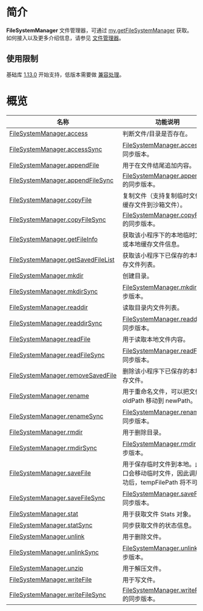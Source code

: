 
# 简介
**FileSystemManager** 文件管理器，可通过 [my.getFileSystemManager](https://opendocs.alipay.com/mini/0226oc) 获取。如何接入以及更多介绍信息，请参见 [文件管理器](https://opendocs.alipay.com/mini/introduce/022rw2)。

## 使用限制
基础库 [1.13.0](https://opendocs.alipay.com/mini/framework/lib) 开始支持，低版本需要做 [兼容处理](https://opendocs.alipay.com/mini/framework/compatibility)。

# 概览
| **名称** | **功能说明** |
| --- | --- |
| [FileSystemManager.access](https://opendocs.alipay.com/mini/0226oe) | 判断文件/目录是否存在。 |
| [FileSystemManager.accessSync](https://opendocs.alipay.com/mini/api/025027) | [FileSystemManager.access](https://opendocs.alipay.com/mini/api/0226oe) 的同步版本。 |
| [FileSystemManager.appendFile](https://opendocs.alipay.com/mini/api/0228qi) | 用于在文件结尾追加内容。 |
| [FileSystemManager.appendFileSync](https://opendocs.alipay.com/mini/api/025028) | [FileSystemManager.appendFile](https://opendocs.alipay.com/mini/api/0228qi) 的同步版本。 |
| [FileSystemManager.copyFile](https://opendocs.alipay.com/mini/api/0226of) | 复制文件（支持复制临时文件、缓存文件到沙箱文件）。 |
| [FileSystemManager.copyFileSync](https://opendocs.alipay.com/mini/api/024ytt) | [FileSystemManager.copyFile](https://opendocs.alipay.com/mini/api/0226of) 的同步版本。 |
| [FileSystemManager.getFileInfo](https://opendocs.alipay.com/mini/api/0226og) | 获取该小程序下的本地临时文件或本地缓存文件信息。 |
| [FileSystemManager.getSavedFileList](https://opendocs.alipay.com/mini/api/0228qj) | 获取该小程序下已保存的本地缓存文件列表。 |
| [FileSystemManager.mkdir](https://opendocs.alipay.com/mini/0226oh) | 创建目录。 |
| [FileSystemManager.mkdirSync](https://opendocs.alipay.com/mini/api/024ytu) | [FileSystemManager.mkdir](https://opendocs.alipay.com/mini/api/0226oh) 的同步版本。 |
| [FileSystemManager.readdir](https://opendocs.alipay.com/mini/api/0226oi) | 读取目录内文件列表。 |
| [FileSystemManager.readdirSync](https://opendocs.alipay.com/mini/api/024ytv) | [FileSystemManager.readdir](https://opendocs.alipay.com/mini/api/0226oi) 的同步版本。 |
| [FileSystemManager.readFile](https://opendocs.alipay.com/mini/api/0226oj) | 用于读取本地文件内容。 |
| [FileSystemManager.readFileSync](https://opendocs.alipay.com/mini/api/025029) | [FileSystemManager.readFile](https://opendocs.alipay.com/mini/api/0226oj) 的同步版本。 |
| [FileSystemManager.removeSavedFile](https://opendocs.alipay.com/mini/0229pv) | 删除该小程序下已保存的本地缓存文件。 |
| [FileSystemManager.rename](https://opendocs.alipay.com/mini/api/0229pw) | 用于重命名文件，可以把文件从 oldPath 移动到 newPath。 |
| [FileSystemManager.renameSync](https://opendocs.alipay.com/mini/api/024ytw) | [FileSystemManager.rename](https://opendocs.alipay.com/mini/api/0229pw) 的同步版本。 |
| [FileSystemManager.rmdir](https://opendocs.alipay.com/mini/0229px) | 用于删除目录。 |
| [FileSystemManager.rmdirSync](https://opendocs.alipay.com/mini/api/024ytx) | [FileSystemManager.rmdir](https://opendocs.alipay.com/mini/api/0229px) 的同步版本。 |
| [FileSystemManager.saveFile](https://opendocs.alipay.com/mini/api/022b6n) | 用于保存临时文件到本地。此接口会移动临时文件，因此调用成功后，tempFilePath 将不可用。 |
| [FileSystemManager.saveFileSync](https://opendocs.alipay.com/mini/api/02502a) | [FileSystemManager.saveFile](https://opendocs.alipay.com/mini/api/022b6n) 的同步版本。 |
| [FileSystemManager.stat](https://opendocs.alipay.com/mini/api/022b6o) | 用于获取文件 Stats 对象。 |
| [FileSystemManager.statSync](https://opendocs.alipay.com/mini/api/024whe) | 同步获取文件的状态信息。 |
| [FileSystemManager.unlink](https://opendocs.alipay.com/mini/api/022b6p) | 用于删除文件。 |
| [FileSystemManager.unlinkSync](https://opendocs.alipay.com/mini/api/024whc) | [FileSystemManager.unlink](https://opendocs.alipay.com/mini/api/022b6p) 的同步版本。 |
| [FileSystemManager.unzip](https://opendocs.alipay.com/mini/api/0229q3) | 用于解压文件。 |
| [FileSystemManager.writeFile](https://opendocs.alipay.com/mini/api/022b6s) | 用于写文件。 |
| [FileSystemManager.writeFileSync](https://opendocs.alipay.com/mini/api/024whd) | [FileSystemManager.writeFile](https://opendocs.alipay.com/mini/api/022b6s) 的同步版本。 |


